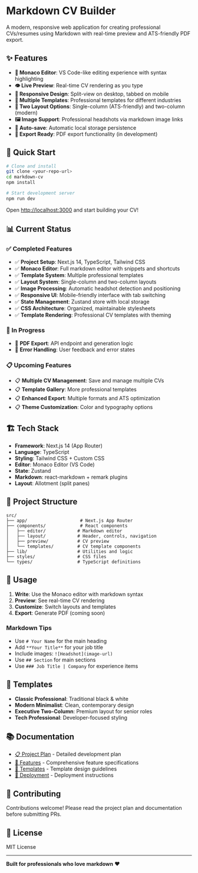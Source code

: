# Markdown CV Builder

A modern, responsive web application for creating professional CVs/resumes using Markdown with real-time preview and ATS-friendly PDF export.

## ✨ Features

- **📝 Monaco Editor**: VS Code-like editing experience with syntax highlighting
- **👁️ Live Preview**: Real-time CV rendering as you type
- **📱 Responsive Design**: Split-view on desktop, tabbed on mobile
- **🎨 Multiple Templates**: Professional templates for different industries
- **📐 Two Layout Options**: Single-column (ATS-friendly) and two-column (modern)
- **🖼️ Image Support**: Professional headshots via markdown image links
- **💾 Auto-save**: Automatic local storage persistence
- **🎯 Export Ready**: PDF export functionality (in development)

## 🚀 Quick Start

```bash
# Clone and install
git clone <your-repo-url>
cd markdown-cv
npm install

# Start development server
npm run dev
```

Open [http://localhost:3000](http://localhost:3000) and start building your CV!

## 📊 Current Status

### ✅ Completed Features
- ✅ **Project Setup**: Next.js 14, TypeScript, Tailwind CSS
- ✅ **Monaco Editor**: Full markdown editor with snippets and shortcuts
- ✅ **Template System**: Multiple professional templates
- ✅ **Layout System**: Single-column and two-column layouts
- ✅ **Image Processing**: Automatic headshot detection and positioning
- ✅ **Responsive UI**: Mobile-friendly interface with tab switching
- ✅ **State Management**: Zustand store with local storage
- ✅ **CSS Architecture**: Organized, maintainable stylesheets
- ✅ **Template Rendering**: Professional CV templates with theming

### 🚧 In Progress
- 🔄 **PDF Export**: API endpoint and generation logic
- 🔄 **Error Handling**: User feedback and error states

### 📋 Upcoming Features
- 📋 **Multiple CV Management**: Save and manage multiple CVs
- 📋 **Template Gallery**: More professional templates
- 📋 **Enhanced Export**: Multiple formats and ATS optimization
- 📋 **Theme Customization**: Color and typography options

## 🏗️ Tech Stack

- **Framework**: Next.js 14 (App Router)
- **Language**: TypeScript
- **Styling**: Tailwind CSS + Custom CSS
- **Editor**: Monaco Editor (VS Code)
- **State**: Zustand
- **Markdown**: react-markdown + remark plugins
- **Layout**: Allotment (split panes)

## 📁 Project Structure

```
src/
├── app/                    # Next.js App Router
├── components/             # React components
│   ├── editor/            # Markdown editor
│   ├── layout/            # Header, controls, navigation
│   ├── preview/           # CV preview
│   └── templates/         # CV template components
├── lib/                   # Utilities and logic
├── styles/                # CSS files
└── types/                 # TypeScript definitions
```

## 📖 Usage

1. **Write**: Use the Monaco editor with markdown syntax
2. **Preview**: See real-time CV rendering
3. **Customize**: Switch layouts and templates
4. **Export**: Generate PDF (coming soon)

### Markdown Tips

- Use `# Your Name` for the main heading
- Add `**Your Title**` for your job title
- Include images: `![Headshot](image-url)`
- Use `## Section` for main sections
- Use `### Job Title | Company` for experience items

## 🎨 Templates

- **Classic Professional**: Traditional black & white
- **Modern Minimalist**: Clean, contemporary design
- **Executive Two-Column**: Premium layout for senior roles
- **Tech Professional**: Developer-focused styling

## 📚 Documentation

- [📋 Project Plan](./PLAN.md) - Detailed development plan
- [🎯 Features](./docs/FEATURES.md) - Comprehensive feature specifications
- [🎨 Templates](./docs/TEMPLATES.md) - Template design guidelines
- [🚀 Deployment](./docs/DEPLOYMENT.md) - Deployment instructions

## 🤝 Contributing

Contributions welcome! Please read the project plan and documentation before submitting PRs.

## 📄 License

MIT License

---

**Built for professionals who love markdown** ❤️
